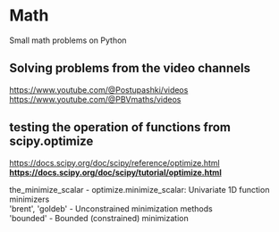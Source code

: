 # Math             
Small math problems on Python             

## Solving problems from the video channels                  
https://www.youtube.com/@Postupashki/videos              
https://www.youtube.com/@PBVmaths/videos                                      

## testing the operation of functions from scipy.optimize                 
https://docs.scipy.org/doc/scipy/reference/optimize.html                       
**https://docs.scipy.org/doc/scipy/tutorial/optimize.html**                     

the_minimize_scalar - optimize.minimize_scalar: Univariate 1D function minimizers                                
'brent', 'goldeb' - Unconstrained minimization methods                        
'bounded' - Bounded (constrained) minimization                  


